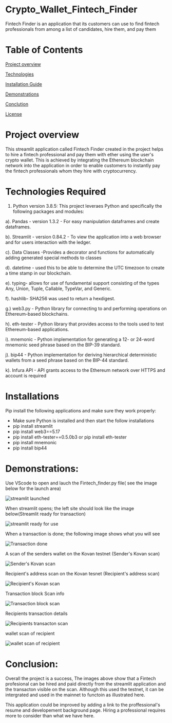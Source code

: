 # Crypto_Wallet_Fintech_Finder
Fintech Finder is an application that its customers can use to find fintech professionals from among a list of candidates, hire them, and pay them

# Table of Contents

[Project overview](https://github.com/shangfii/Crypto_Wallet_Fintech_Finder/blob/main/README.md#project-overview)

[Technologies](https://github.com/shangfii/Crypto_Wallet_Fintech_Finder#technologies-required) 

[Installation Guide](https://github.com/shangfii/Crypto_Wallet_Fintech_Finder#installations)

[Demonstrations](https://github.com/shangfii/Crypto_Wallet_Fintech_Finder#demonstrations) 


[Conclution](https://github.com/shangfii/Crypto_Wallet_Fintech_Finder#conclusion)

[License](https://github.com/shangfii/Crypto_Wallet_Fintech_Finder/blob/main/LICENSE)


# Project overview


This streamlit application called Fintech Finder created in the project helps to hire a fintech professional and pay them with ether using the user's crypto wallet. This is achieved by integrating the Ethereum blockchain network into the application in order to enable customers to instantly pay the fintech professionals whom they hire with cryptocurrency.

# Technologies Required 

1. Python version 3.8.5: This project leveraes Python and specifically the following packages and modules:

a). Pandas - version 1.3.2 - For easy manipulation dataframes and create dataframes.

b). Streamlit - version 0.84.2 - To view the application into a web browser and for users interaction with the ledger.

c). Data Classes -Provides a decorator and functions for automatically adding generated special methods to classes

d).  datetime -  used this to be able to determine the UTC timezoon to create a time stamp in our blockchain.

e). typing-  allows for use of fundamental support consisting of the types Any, Union, Tuple, Callable, TypeVar, and Generic.

f). hashlib-  SHA256 was used to return a hexdigest.

g.) web3.py -  Python library for connecting to and performing operations on Ethereum-based blockchains.

h). eth-tester - Python library that provides access to the tools used to test Ethereum-based applications.

i). mnemonic - Python implementation for generating a 12- or 24-word mnemonic seed phrase based on the BIP-39 standard.

j). bip44 - Python implementation for deriving hierarchical deterministic wallets from a seed phrase based on the BIP-44 standard.

k). Infura API - API grants access to the Ethereum network over HTTPS and account is required 

# Installations

Pip install the following applications and make sure they work properly:

* Make sure Python is installed and then start the follow installations 
* pip install streamlit
* pip install web3==5.17
* pip install eth-tester==0.5.0b3 or pip install eth-tester
*  pip install mnemonic
*  pip install bip44

# Demonstrations:

Use VScode to open and lauch the Fintech_finder.py file( see the image below for the launch area)

![streamlit launched ](https://github.com/shangfii/Crypto_Wallet_Fintech_Finder/blob/main/Fintech_finder/Images/Streamlit_app_launch.png)

When streamlit opens; the left site should look like the image below(Streamlit ready for transaction)

![streamlit ready for use](https://github.com/shangfii/Crypto_Wallet_Fintech_Finder/blob/main/Fintech_finder/Images/Streamlit_interacton_Fintech_finder.png)

When a transaction is done; the following image shows what you will see 

![Transaction done](https://github.com/shangfii/Crypto_Wallet_Fintech_Finder/blob/main/Fintech_finder/Images/transactions_done.png)

A scan of the senders wallet on the Kovan testnet (Sender's Kovan scan)

![Sender's Kovan scan](https://github.com/shangfii/Crypto_Wallet_Fintech_Finder/blob/main/Fintech_finder/Images/Sender_Kovanscan.png)

Recipient's address scan on the Kovan tesnet (Recipient's address scan)

![Recipient's Kovan scan](https://github.com/shangfii/Crypto_Wallet_Fintech_Finder/blob/main/Fintech_finder/Images/recipient_got_it.png)

Transaction block Scan info 

![Transaction block scan](https://github.com/shangfii/Crypto_Wallet_Fintech_Finder/blob/main/Fintech_finder/Images/transaction_block.png)

Recipients transaction details 

![Recipients transacton scan](https://github.com/shangfii/Crypto_Wallet_Fintech_Finder/blob/main/Fintech_finder/Images/recipient_transaction_details.png)

wallet scan of recipient 

![wallet scan of recipient](https://github.com/shangfii/Crypto_Wallet_Fintech_Finder/blob/main/Fintech_finder/Images/recipient_got_it.png)

# Conclusion:

Overall the project is a success, The images above show that a Fintech profesional can be hired and paid directly from the streamlit application and the transacton visible on the scan. Although this used the testnet, it can be intergrated and used in the mainnet to functoin as illustrated here. 

This application could be improved by adding a link to the proffessional's resume and developement background page. Hiring a professional requires more to consider than what we have here.





